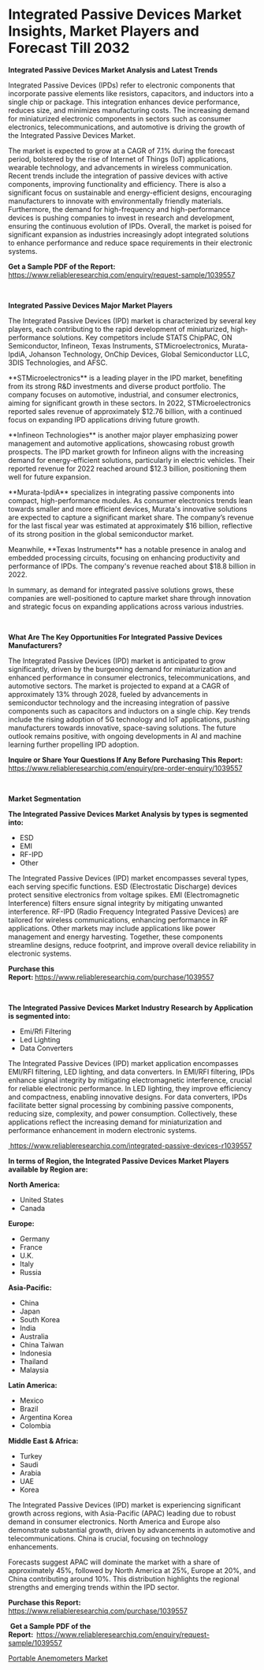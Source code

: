 <p><h1>Integrated Passive Devices Market Insights, Market Players and Forecast Till 2032</h1></p><p><strong>Integrated Passive Devices Market Analysis and Latest Trends</strong></p>
<p><p>Integrated Passive Devices (IPDs) refer to electronic components that incorporate passive elements like resistors, capacitors, and inductors into a single chip or package. This integration enhances device performance, reduces size, and minimizes manufacturing costs. The increasing demand for miniaturized electronic components in sectors such as consumer electronics, telecommunications, and automotive is driving the growth of the Integrated Passive Devices Market.</p><p>The market is expected to grow at a CAGR of 7.1% during the forecast period, bolstered by the rise of Internet of Things (IoT) applications, wearable technology, and advancements in wireless communication. Recent trends include the integration of passive devices with active components, improving functionality and efficiency. There is also a significant focus on sustainable and energy-efficient designs, encouraging manufacturers to innovate with environmentally friendly materials. Furthermore, the demand for high-frequency and high-performance devices is pushing companies to invest in research and development, ensuring the continuous evolution of IPDs. Overall, the market is poised for significant expansion as industries increasingly adopt integrated solutions to enhance performance and reduce space requirements in their electronic systems.</p></p>
<p><strong>Get a Sample PDF of the Report:&nbsp;</strong> <a href="https://www.reliableresearchiq.com/enquiry/request-sample/1039557?utm_campaign=3058&utm_medium=2&utm_source=Github&utm_content=ia&utm_term=08042025&utm_id=integrated-passive-devices">https://www.reliableresearchiq.com/enquiry/request-sample/1039557</a></p>
<p>&nbsp;</p>
<p><strong>Integrated Passive Devices Major Market Players</strong></p>
<p><p>The Integrated Passive Devices (IPD) market is characterized by several key players, each contributing to the rapid development of miniaturized, high-performance solutions. Key competitors include STATS ChipPAC, ON Semiconductor, Infineon, Texas Instruments, STMicroelectronics, Murata-IpdiA, Johanson Technology, OnChip Devices, Global Semiconductor LLC, 3DIS Technologies, and AFSC.</p><p>**STMicroelectronics** is a leading player in the IPD market, benefiting from its strong R&D investments and diverse product portfolio. The company focuses on automotive, industrial, and consumer electronics, aiming for significant growth in these sectors. In 2022, STMicroelectronics reported sales revenue of approximately $12.76 billion, with a continued focus on expanding IPD applications driving future growth.</p><p>**Infineon Technologies** is another major player emphasizing power management and automotive applications, showcasing robust growth prospects. The IPD market growth for Infineon aligns with the increasing demand for energy-efficient solutions, particularly in electric vehicles. Their reported revenue for 2022 reached around $12.3 billion, positioning them well for future expansion.</p><p>**Murata-IpdiA** specializes in integrating passive components into compact, high-performance modules. As consumer electronics trends lean towards smaller and more efficient devices, Murata's innovative solutions are expected to capture a significant market share. The company’s revenue for the last fiscal year was estimated at approximately $16 billion, reflective of its strong position in the global semiconductor market.</p><p>Meanwhile, **Texas Instruments** has a notable presence in analog and embedded processing circuits, focusing on enhancing productivity and performance of IPDs. The company's revenue reached about $18.8 billion in 2022.</p><p>In summary, as demand for integrated passive solutions grows, these companies are well-positioned to capture market share through innovation and strategic focus on expanding applications across various industries.</p></p>
<p>&nbsp;</p>
<p><strong>What Are The Key Opportunities For Integrated Passive Devices Manufacturers?</strong></p>
<p><p>The Integrated Passive Devices (IPD) market is anticipated to grow significantly, driven by the burgeoning demand for miniaturization and enhanced performance in consumer electronics, telecommunications, and automotive sectors. The market is projected to expand at a CAGR of approximately 13% through 2028, fueled by advancements in semiconductor technology and the increasing integration of passive components such as capacitors and inductors on a single chip. Key trends include the rising adoption of 5G technology and IoT applications, pushing manufacturers towards innovative, space-saving solutions. The future outlook remains positive, with ongoing developments in AI and machine learning further propelling IPD adoption.</p></p>
<p><strong>Inquire or Share Your Questions If Any Before Purchasing This Report:</strong> <a href="https://www.reliableresearchiq.com/enquiry/pre-order-enquiry/1039557?utm_campaign=3058&utm_medium=2&utm_source=Github&utm_content=ia&utm_term=08042025&utm_id=integrated-passive-devices">https://www.reliableresearchiq.com/enquiry/pre-order-enquiry/1039557</a></p>
<p>&nbsp;</p>
<p><strong>Market Segmentation</strong></p>
<p><strong>The Integrated Passive Devices Market Analysis by types is segmented into:</strong></p>
<p><ul><li>ESD</li><li>EMI</li><li>RF-IPD</li><li>Other</li></ul></p>
<p><p>The Integrated Passive Devices (IPD) market encompasses several types, each serving specific functions. ESD (Electrostatic Discharge) devices protect sensitive electronics from voltage spikes. EMI (Electromagnetic Interference) filters ensure signal integrity by mitigating unwanted interference. RF-IPD (Radio Frequency Integrated Passive Devices) are tailored for wireless communications, enhancing performance in RF applications. Other markets may include applications like power management and energy harvesting. Together, these components streamline designs, reduce footprint, and improve overall device reliability in electronic systems.</p></p>
<p><strong>Purchase this Report:&nbsp;</strong><a href="https://www.reliableresearchiq.com/purchase/1039557?utm_campaign=3058&utm_medium=2&utm_source=Github&utm_content=ia&utm_term=08042025&utm_id=integrated-passive-devices">https://www.reliableresearchiq.com/purchase/1039557</a></p>
<p>&nbsp;</p>
<p><strong>The Integrated Passive Devices Market Industry Research by Application is segmented into:</strong></p>
<p><ul><li>Emi/Rfi Filtering</li><li>Led Lighting</li><li>Data Converters</li></ul></p>
<p><p>The Integrated Passive Devices (IPD) market application encompasses EMI/RFI filtering, LED lighting, and data converters. In EMI/RFI filtering, IPDs enhance signal integrity by mitigating electromagnetic interference, crucial for reliable electronic performance. In LED lighting, they improve efficiency and compactness, enabling innovative designs. For data converters, IPDs facilitate better signal processing by combining passive components, reducing size, complexity, and power consumption. Collectively, these applications reflect the increasing demand for miniaturization and performance enhancement in modern electronic systems.</p></p>
<p><a href="https://www.reliableresearchiq.com/integrated-passive-devices-r1039557?utm_campaign=3058&utm_medium=2&utm_source=Github&utm_content=ia&utm_term=08042025&utm_id=integrated-passive-devices">&nbsp;https://www.reliableresearchiq.com/integrated-passive-devices-r1039557</a></p>
<p><strong>In terms of Region, the Integrated Passive Devices Market Players available by Region are:</strong></p>
<p>
    <p> <strong> North America: </strong>
        <ul>
            <li>United States</li>
            <li>Canada</li>
        </ul>
        </p> 
    <p> <strong> Europe: </strong>
        <ul>
            <li>Germany</li>
            <li>France</li>
            <li>U.K.</li>
            <li>Italy</li>
            <li>Russia</li>
        </ul>
        </p> 
    <p> <strong> Asia-Pacific: </strong>
        <ul>
            <li>China</li>
            <li>Japan</li>
            <li>South Korea</li>
            <li>India</li>
            <li>Australia</li>
            <li>China Taiwan</li>
            <li>Indonesia</li>
            <li>Thailand</li>
            <li>Malaysia</li>
        </ul>
        </p> 
    <p> <strong> Latin America: </strong>
        <ul>
            <li>Mexico</li>
            <li>Brazil</li>
            <li>Argentina Korea</li>
            <li>Colombia</li>
        </ul>
        </p> 
    <p> <strong> Middle East & Africa: </strong>
        <ul>
            <li>Turkey</li>
            <li>Saudi</li>
            <li>Arabia</li>
            <li>UAE</li>
            <li>Korea</li>
        </ul>
    </p>
    </p>
<p><p>The Integrated Passive Devices (IPD) market is experiencing significant growth across regions, with Asia-Pacific (APAC) leading due to robust demand in consumer electronics. North America and Europe also demonstrate substantial growth, driven by advancements in automotive and telecommunications. China is crucial, focusing on technology enhancements. </p><p>Forecasts suggest APAC will dominate the market with a share of approximately 45%, followed by North America at 25%, Europe at 20%, and China contributing around 10%. This distribution highlights the regional strengths and emerging trends within the IPD sector.</p></p>
<p><strong>Purchase this Report: </strong><a href="https://www.reliableresearchiq.com/purchase/1039557?utm_campaign=3058&utm_medium=2&utm_source=Github&utm_content=ia&utm_term=08042025&utm_id=integrated-passive-devices">https://www.reliableresearchiq.com/purchase/1039557</a></p>
<p>&nbsp;<strong>Get a Sample PDF of the Report:&nbsp;&nbsp;</strong><a href="https://www.reliableresearchiq.com/enquiry/request-sample/1039557?utm_campaign=3058&utm_medium=2&utm_source=Github&utm_content=ia&utm_term=08042025&utm_id=integrated-passive-devices">https://www.reliableresearchiq.com/enquiry/request-sample/1039557</a></p>
<p><strong></strong></p>
<p><p><a href="https://github.com/semenbobbaxu/Market-Research-Report-List-1/blob/main/portable-anemometers-market.md?utm_campaign=3058&utm_medium=2&utm_source=Github&utm_content=ia&utm_term=08042025&utm_id=integrated-passive-devices">Portable Anemometers Market</a></p></p>